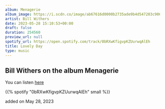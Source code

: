 ```yaml
---
album: Menagerie
album_image: https://i.scdn.co/image/ab67616d0000b2735ade9b4d547203c9061fc340
artist: Bill Withers
date: 2023-05-28 15:10:53+00:00
draft: false
duration: 254560
preview_url: null
spotify_url: https://open.spotify.com/track/0bRXwKfigvpKZUurwqAlEh
title: Lovely Day
type: music
---
```



## Bill Withers on the album Menagerie

You can listen [here](https://open.spotify.com/track/0bRXwKfigvpKZUurwqAlEh)

{{% spotify "0bRXwKfigvpKZUurwqAlEh" small %}}

added on May 28, 2023
